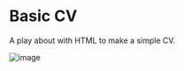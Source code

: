 # Basic CV

A play about with HTML to make a simple CV.


![image](https://user-images.githubusercontent.com/79104626/158385686-3139cfb3-48a1-42fe-b750-0bf74c8bf501.png)
